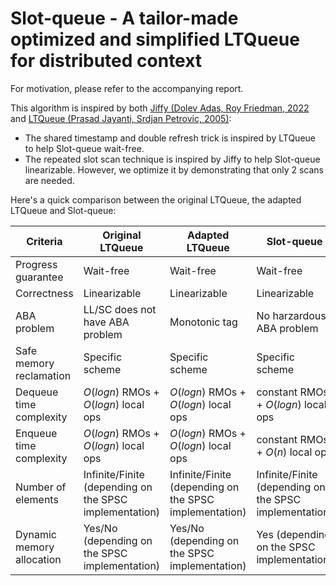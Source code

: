 # Slot-queue - A tailor-made optimized and simplified LTQueue for distributed context

For motivation, please refer to the accompanying report.

This algorithm is inspired by both [Jiffy (Dolev Adas, Roy Friedman, 2022](/references/Jiffy/README.md) and [LTQueue (Prasad Jayanti, Srdjan Petrovic, 2005)](/references/LTQueue/README.md):
  - The shared timestamp and double refresh trick is inspired by LTQueue to help Slot-queue wait-free.
  - The repeated slot scan technique is inspired by Jiffy to help Slot-queue linearizable. However, we optimize it by demonstrating that only 2 scans are needed.

Here's a quick comparison between the original LTQueue, the adapted LTQueue and Slot-queue:

| Criteria | Original LTQueue | Adapted LTQueue | Slot-queue |
|----------|-----------------|----------------|------------|
| Progress guarantee | Wait-free | Wait-free | Wait-free |
| Correctness | Linearizable | Linearizable | Linearizable |
| ABA problem | LL/SC does not have ABA problem | Monotonic tag | No harzardous ABA problem |
| Safe memory reclamation | Specific scheme | Specific scheme | Specific scheme |
| Dequeue time complexity | $O(log n)$ RMOs + $O(log n)$ local ops | $O(log n)$ RMOs + $O(log n)$ local ops | constant RMOs + $O(log n)$ local ops |
| Enqueue time complexity | $O(log n)$ RMOs + $O(log n)$ local ops | $O(log n)$ RMOs + $O(log n)$ local ops | constant RMOs + $O(n)$ local ops |
| Number of elements | Infinite/Finite (depending on the SPSC implementation) | Infinite/Finite (depending on the SPSC implementation) | Infinite/Finite (depending on the SPSC implementation) |
| Dynamic memory allocation | Yes/No (depending on the SPSC implementation) | Yes/No (depending on the SPSC implementation) | Yes (depending on the SPSC implementation) |

